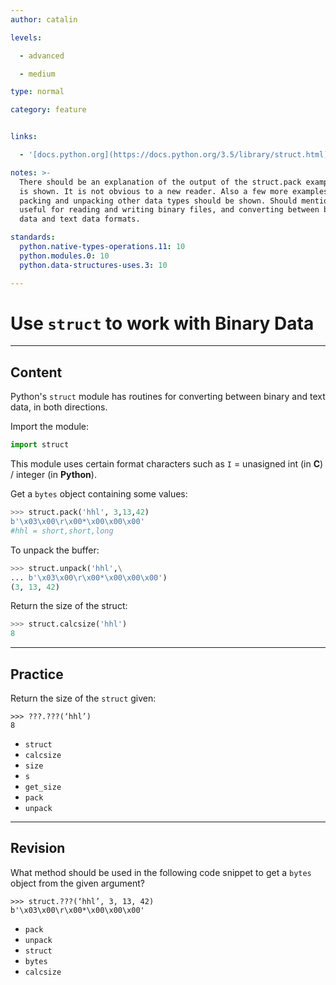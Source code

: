 ```yaml
---
author: catalin

levels:

  - advanced

  - medium

type: normal

category: feature


links:

  - '[docs.python.org](https://docs.python.org/3.5/library/struct.html){website}'

notes: >-
  There should be an explanation of the output of the struct.pack example that
  is shown. It is not obvious to a new reader. Also a few more examples of
  packing and unpacking other data types should be shown. Should mention that is
  useful for reading and writing binary files, and converting between binary
  data and text data formats.

standards:
  python.native-types-operations.11: 10
  python.modules.0: 10
  python.data-structures-uses.3: 10

---
```


# Use `struct` to work with Binary Data

---
## Content

Python's `struct` module has routines for converting between binary and text data, in both directions.

Import the module:
```python
import struct
```

This module uses certain format characters such as `I` = unasigned int (in **C**) / integer (in **Python**).

Get a `bytes` object containing some values:
```python
>>> struct.pack('hhl', 3,13,42)
b'\x03\x00\r\x00*\x00\x00\x00'
#hhl = short,short,long
```
To unpack the buffer:
```python
>>> struct.unpack('hhl',\
... b'\x03\x00\r\x00*\x00\x00\x00')
(3, 13, 42)

```
Return the size of the struct:
```python
>>> struct.calcsize('hhl')
8
```

---
## Practice

Return the size of the `struct` given:
```
>>> ???.???(‘hhl’)
8
```

* `struct`
* `calcsize`
* `size`
* `s`
* `get_size`
* `pack`
* `unpack`

---
## Revision

What method should be used in the following code snippet to get a `bytes` object from the given argument?
```
>>> struct.???(‘hhl’, 3, 13, 42)
b'\x03\x00\r\x00*\x00\x00\x00'
```


* `pack`
* `unpack`
* `struct`
* `bytes`
* `calcsize`
